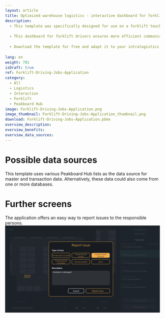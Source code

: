 ```yaml
---
layout: article
title: Optimized warehouse logistics - interactive dashboard for forklifts
description: 
  - This template was specifically designed for use on a forklift touchscreen and significantly optimizes drivers' workflows. Drivers can conveniently log in to their vehicle and immediately receive a well structured list of open driving tasks, which they can select from. For better orientation, the application graphically displays the pick-up and destination locations on a map. In addition, the number of journeys required is always in sight. Particularly useful is the ability to complete tasks with a comment or report issues directly, once finished. You can create new driving jobs via [this](https://templates.peakboard.com/Forklift-Driving-Jobs-Planner/en) application.

  - This dashboard for forklift drivers ensures more efficient communication and reduces delays in your warehouse logistics. You not only improve navigation for drivers, but also coordination. Without misunderstandings, you increase productivity in your warehouse and on the company premises.

  - Download the template for free and adapt it to your intralogistics requirements without any programming effort. To make it even easier to use, all scripts in this template were created with Peakboard Building Blocks, our low-code scripting editor.

lang: en
weight: 701
isDraft: true
ref: Forklift-Driving-Jobs-Application
category:
  - All
  - Logistics
  - Interaction
  - Forklift
  - Peakboard Hub
image: Forklift-Driving-Jobs-Application.png
image_thumbnail: Forklift-Driving-Jobs-Application_thumbnail.png
download: Forklift-Driving-Jobs-Application.pbmx
overview_description:
overview_benefits:
overview_data_sources:
---
```

# Possible data sources
This template uses various Peakboard Hub lists as the data source for master and transaction data. Alternatively, these data could also come from one or more databases.

# Further screens
The application offers an easy way to report issues to the responsible persons.
![image_live](Forklift-Driving-Jobs-Application-Report-Issue.png)
